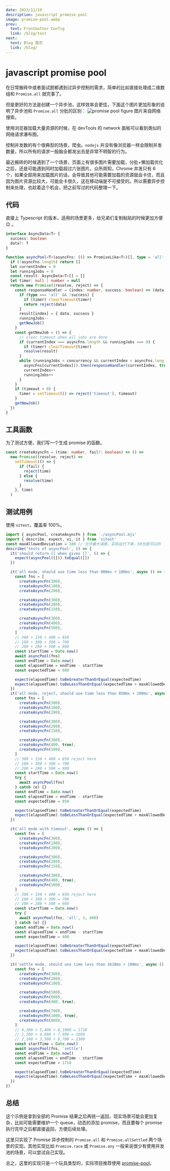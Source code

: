 ```yaml
---
date: 2023/11/19
description: javascript promise pool
image: promise-pool.webp
prev:
  text: Frontmatter Config
  link: /blog/test
next:
  text: Blog 首页
  link: /blog/
---
```


# javascript promise pool

在日常搬砖中或者面试题都遇到过异步控制的需求，简单的比如直接处理成二维数组和 `Promise.all` 就完事了。

但是更好的方法是创建一个异步池，这样效率会更佳，下面这个图片更加形象的说明了异步池和 `Promise.all` 分批的区别：
![promise pool figure](./images/promise-pool.webp)
图片来自网络搜索。

使用浏览器加载大量资源的时候，在 devTools 的 network 面板可以看到类似的网络请求瀑布图。

控制并发数的有个很典型的场景，爬虫。`nodejs` 并没有像浏览器一样会限制并发数量，所以所有的请求一股脑全都发出去是非常不明智的行为。

最近搬砖的时候遇到了一个场景，页面上有很多图片需要加载，分批+懒加载优化之后，还是可能遇到同时加载超过六张图片。众所周知，Chrome 并发只有 6 个，如果全部用来加载图片的话，会导致其他可能需要加载的资源就会卡住，而且因为图片资源比较大，可能会卡很久，这在移动端是不可接受的。所以需要异步控制来处理，也趁着这个机会，把之前写过的代码整理一下。

<!-- more -->

## 代码

直接上 Typescript 的版本，适用的场景更多，给兄弟们复制粘贴的时候更加方便 :wink: 。

```typescript
interface AsyncData<T> {
  success: boolean
  data?: T
}

function asyncPool<T>(asyncFns: (() => PromiseLike<T>)[], type = 'all', concurrency = 3, timeout = 0) {
  if (!asyncFns.length) return []
  let currentIndex = 0
  let runningJobs = 0
  const result: AsyncData<T>[] = []
  let timer: null | number = null
  return new Promise((resolve, reject) => {
    const responseHandler = (index: number, success: boolean) => (data: T) => {
      if (type === 'all' && !success) {
        if (timer) clearTimeout(timer)
        return reject(data)
      }
      result[index] = { data, success }
      runningJobs--
      getNewJob()
    }
    const getNewJob = () => {
      // clear timeout when all jobs are done
      if (currentIndex === asyncFns.length && runningJobs === 0) {
        if (timer) clearTimeout(timer)
        resolve(result)
      }
      while (runningJobs < concurrency && currentIndex < asyncFns.length) {
        asyncFns[currentIndex]().then(responseHandler(currentIndex, true), responseHandler(currentIndex, false))
        currentIndex++
        runningJobs++
      }
    }
    if (timeout > 0) {
      timer = setTimeout(() => reject('timeout'), timeout)
    }
    getNewJob()
  })
}
```

## 工具函数

为了测试方便，我们写一个生成 promise 的函数。

```typescript
const createAsyncFn = (time: number, fail?: boolean) => () =>
  new Promise((resolve, reject) =>
    setTimeout(() => {
      if (fail) {
        reject(time)
      } else {
        resolve(time)
      }
    }, time)
  )
```

## 测试用例

使用 `vitest`，覆盖率 100%。

```javascript
import { asyncPool, createAsyncFn } from './asyncPool.mjs'
import { describe, expect, vi, it } from 'vitest'
const maxAllowedDeviation = 100 // 允许最大误差。实际运行下来，50也是可以的
describe('tests of asyncPool', () => {
  it('should return [] when gives []', () => {
    expect(asyncPool([])).toEqual([])
  })

  it('all mode, should use time less than 980ms + 100ms', async () => {
    const fns = [
      createAsyncFn(300),
      createAsyncFn(100),
      createAsyncFn(200),

      createAsyncFn(300),
      createAsyncFn(280),
      createAsyncFn(150),

      createAsyncFn(300),
      createAsyncFn(400),
      createAsyncFn(500),
    ]
    // 300 + 150 + 400 = 850
    // 100 + 300 + 300 = 700
    // 200 + 280 + 500 = 980
    const startTime = Date.now()
    await asyncPool(fns)
    const endTime = Date.now()
    const elapsedTime = endTime - startTime
    const expectedTime = 980

    expect(elapsedTime).toBeGreaterThanOrEqual(expectedTime)
    expect(elapsedTime).toBeLessThanOrEqual(expectedTime + maxAllowedDeviation)
  })
  it('all mode, reject, should use time less than 850ms + 100ms', async () => {
    const fns = [
      createAsyncFn(300),
      createAsyncFn(100),
      createAsyncFn(200),

      createAsyncFn(300),
      createAsyncFn(280),
      createAsyncFn(150),

      createAsyncFn(300),
      createAsyncFn(400, true),
      createAsyncFn(500),
    ]
    // 300 + 150 + 400 = 850 reject here
    // 100 + 300 + 300 = 700
    // 200 + 280 + 500 = 980
    const startTime = Date.now()
    try {
      await asyncPool(fns)
    } catch (e) {}
    const endTime = Date.now()
    const elapsedTime = endTime - startTime
    const expectedTime = 850

    expect(elapsedTime).toBeGreaterThanOrEqual(expectedTime)
    expect(elapsedTime).toBeLessThanOrEqual(expectedTime + maxAllowedDeviation)
  })

  it('all mode with timeout', async () => {
    const fns = [
      createAsyncFn(300),
      createAsyncFn(100),
      createAsyncFn(200),

      createAsyncFn(300),
      createAsyncFn(280),
      createAsyncFn(150),

      createAsyncFn(300),
      createAsyncFn(400, true),
      createAsyncFn(500),
    ]
    // 300 + 150 + 400 = 850 reject here
    // 100 + 300 + 300 = 700
    // 200 + 280 + 500 = 980
    const startTime = Date.now()
    try {
      await asyncPool(fns, 'all', 3, 400)
    } catch (e) {}
    const endTime = Date.now()
    const elapsedTime = endTime - startTime
    const expectedTime = 400

    expect(elapsedTime).toBeGreaterThanOrEqual(expectedTime)
    expect(elapsedTime).toBeLessThanOrEqual(expectedTime + maxAllowedDeviation)
  })

  it('settle mode, should use time less than 1610ms + 100ms', async () => {
    const fns = [
      createAsyncFn(300),
      createAsyncFn(200),
      createAsyncFn(100),

      createAsyncFn(500),
      createAsyncFn(600),
      createAsyncFn(400, true),

      createAsyncFn(700),
      createAsyncFn(1000, true),
      createAsyncFn(800),
    ]
    // 0,300 + 5,400 + 8,1000 = 1710
    // 1,200 + 4,600 + 7,800 = 1600
    // 2,100 + 3,500 + 6,700 = 1300
    const startTime = Date.now()
    await asyncPool(fns, 'settle')
    const endTime = Date.now()
    const elapsedTime = endTime - startTime
    const expectedTime = 1710

    expect(elapsedTime).toBeGreaterThanOrEqual(expectedTime)
    expect(elapsedTime).toBeLessThanOrEqual(expectedTime + maxAllowedDeviation)
  })
})
```

## 总结

这个示例是拿到全部的 Promise 结果之后再统一返回，现实场景可能会更加复杂，比如可能需要维护一个 queue，动态的添加 promise，而且要每个 promise 执行完毕之后都直接返回，方便后续处理。

这里只实现了 Promise 异步控制的 `Promise.all` 和 `Promise.allSettled` 两个场景的实现。其他实现比如 `Promise.race` 或 `Promise.any` 一般来说很少有使用并发池的场景，可以尝试自己实现。

总之，这里的实现只是一个玩具类型的，实际项目推荐使用 [promise-pool](https://superchargejs.com/docs/3.x/promise-pool)。
